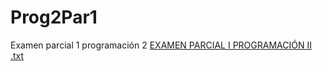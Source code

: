 # Prog2Par1
Examen parcial 1 programación 2
[EXAMEN PARCIAL I PROGRAMACIÓN II .txt](https://github.com/user-attachments/files/16555291/EXAMEN.PARCIAL.I.PROGRAMACION.II.txt)
